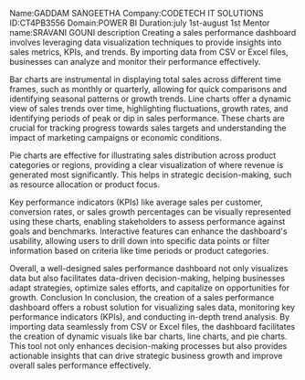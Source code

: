 Name:GADDAM SANGEETHA
Company:CODETECH IT SOLUTIONS
ID:CT4PB3556
Domain:POWER BI
Duration:july 1st-august 1st
Mentor name:SRAVANI GOUNI
description
Creating a sales performance dashboard involves leveraging data visualization techniques to provide insights into sales metrics, KPIs, and trends. By importing data from CSV or Excel files, businesses can analyze and monitor their performance effectively.

Bar charts are instrumental in displaying total sales across different time frames, such as monthly or quarterly, allowing for quick comparisons and identifying seasonal patterns or growth trends. Line charts offer a dynamic view of sales trends over time, highlighting fluctuations, growth rates, and identifying periods of peak or dip in sales performance. These charts are crucial for tracking progress towards sales targets and understanding the impact of marketing campaigns or economic conditions.

Pie charts are effective for illustrating sales distribution across product categories or regions, providing a clear visualization of where revenue is generated most significantly. This helps in strategic decision-making, such as resource allocation or product focus.

Key performance indicators (KPIs) like average sales per customer, conversion rates, or sales growth percentages can be visually represented using these charts, enabling stakeholders to assess performance against goals and benchmarks. Interactive features can enhance the dashboard's usability, allowing users to drill down into specific data points or filter information based on criteria like time periods or product categories.

Overall, a well-designed sales performance dashboard not only visualizes data but also facilitates data-driven decision-making, helping businesses adapt strategies, optimize sales efforts, and capitalize on opportunities for growth.
Conclusion
In conclusion, the creation of a sales performance dashboard offers a robust solution for visualizing sales data, monitoring key performance indicators (KPIs), and conducting in-depth trend analysis. By importing data seamlessly from CSV or Excel files, the dashboard facilitates the creation of dynamic visuals like bar charts, line charts, and pie charts. This tool not only enhances decision-making processes but also provides actionable insights that can drive strategic business growth and improve overall sales performance effectively.
